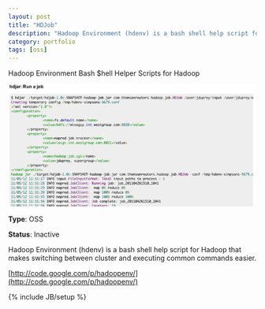 ```yaml
---
layout: post
title: "HDJob"
description: "Hadoop Environment (hdenv) is a bash shell help script for Hadoop that makes switching between cluster and executing common commands easier."
category: portfolio
tags: [oss]
---
```

Hadoop Environment Bash $hell Helper Scripts for Hadoop

![image](/images/posts/2010/HDJob.png)


**Type**: OSS

**Status**: Inactive


Hadoop Environment (hdenv) is a bash shell help script for Hadoop that makes switching between cluster and executing common commands easier.

[http://code.google.com/p/hadoopenv/](http://code.google.com/p/hadoopenv/)

{% include JB/setup %}

